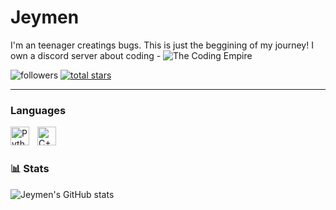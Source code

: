 # Jeymen

I'm an teenager creatings bugs. This is just the beggining of my journey! I own a discord server about coding - ![The Coding Empire](https://discord.gg/Z7NDVrTmDN)

   
  <img alt="followers" title="Follow me on Github" src="https://custom-icon-badges.demolab.com/github/followers/Jeymen?color=236ad3&labelColor=1155ba&style=for-the-badge&logo=person-add&label=Follow&logoColor=white"/></a>
      <a href="https://github.com/Jeyment?tab=repositories&sort=stargazers">
  <img alt="total stars" title="Total stars on GitHub" src="https://custom-icon-badges.demolab.com/github/stars/Jeymen?color=55960c&style=for-the-badge&labelColor=488207&logo=star"/></a>
   </p>

---
### Languages


<img align="left" alt="Python" width="30px" style="padding-right:10px;" src="https://cdn.jsdelivr.net/gh/devicons/devicon/icons/python/python-plain.svg" />
<img align="left" alt="C++" width="30px" style="padding-right:10px;" src="https://cdn.jsdelivr.net/gh/devicons/devicon/icons/cplusplus/cplusplus-line.svg" />
<br />

#

### 📊 Stats

![Jeymen's GitHub stats](https://github-readme-stats.vercel.app/api?username=Jeymen&show_icons=true&theme=onedark)

<!-- ![GitHub Streak](https://streak-stats.demolab.com?user=Jeymen&theme=onedark&border_radius=4.5) -->

#
